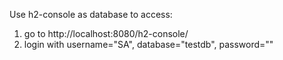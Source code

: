 Use h2-console as database to access:
1. go to http://localhost:8080/h2-console/
2. login with username="SA", database="testdb", password=""
